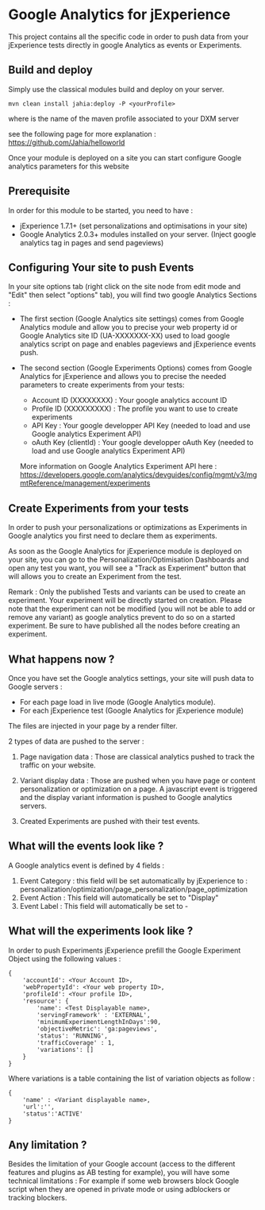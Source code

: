 Google Analytics for jExperience 
=

This project contains all the specific code in order to push data from your jExperience tests directly in google Analytics as events or Experiments.

Build and deploy
-

Simply use the classical modules build and deploy on your server.

```
mvn clean install jahia:deploy -P <yourProfile>
```

where <yourProfile> is the name of the maven profile associated to your DXM server

see the following page for more explanation : https://github.com/Jahia/helloworld

Once your module is deployed on a site you can start configure Google analytics parameters for this website

Prerequisite
-
In order for this module to be started, you need to have :
- jExperience 1.7.1+ (set personalizations and optimisations in your site)
- Google Analytics 2.0.3+ modules installed on your server. (Inject google analytics tag in pages and send pageviews)
 

Configuring Your site to push Events
-
In your site options tab (right click on the site node from edit mode and "Edit" then select "options" tab), you will find 
two google Analytics Sections : 

- The first section (Google Analytics site settings) comes from Google Analytics module and allow you to precise your web property id or 
  Google Analytics site ID (UA-XXXXXXX-XX) used to load google analytics script on page and enables pageviews 
  and jExperience events push.

- The second section (Google Experiments Options) comes from Google Analytics for jExperience and allows you to 
  precise the needed parameters to create experiments from your tests:
  - Account ID (XXXXXXXX) : Your google analytics account ID
  - Profile ID (XXXXXXXXX) : The profile you want to use to create experiments
  - API Key : Your google developper API Key (needed to load and use Google analytics Experiment API)
  - oAuth Key (clientId) : Your google developper oAuth Key (needed to load and use Google analytics Experiment API)
  
  More information on Google Analytics Experiment API here : https://developers.google.com/analytics/devguides/config/mgmt/v3/mgmtReference/management/experiments

Create Experiments from your tests
-
In order to push your personalizations or optimizations as Experiments in Google analytics you first need to declare them as experiments.

As soon as the Google Analytics for jExperience module is deployed on your site, you can go to the Personalization/Optimisation Dashboards
and open any test you want, you will see a "Track as Experiment" button that will allows you to create an Experiment from the test.

Remark : Only the published Tests and variants can be used to create an experiment. 
         Your experiment will be directly started on creation.
         Please note that the experiment can not be modified (you will not be able to add or remove any variant) 
         as google analytics prevent to do so on a started experiment.
         Be sure to have published all the nodes before creating an experiment.

What happens now ?
-

Once you have set the Google analytics settings, your site will push data to Google servers :
- For each page load in live mode (Google Analytics module).
- For each jExperience test (Google Analytics for jExperience module)

The files are injected in your page by a render filter.

2 types of data are pushed to the server : 

1) Page navigation data : Those are classical analytics pushed to track the traffic on your website.

2) Variant display data : Those are pushed when you have page or content personalization or optimization on a page.
   A javascript event is triggered and the display variant information is pushed to Google analytics servers.

3) Created Experiments are pushed with their test events.

What will the events look like ?
-

A Google analytics event is defined by 4 fields : 

1) Event Category : this field will be set automatically by jExperience to : personalization/optimization/page_personalization/page_optimization
2) Event Action : This field will automatically be set to "Display"
3) Event Label : This field will automatically be set to <Test Displayable Name>-<Variant Displayable Name>

What will the experiments look like ?
-
In order to push Experiments jExperience prefill the Google Experiment Object using the following values :
```
{
    'accountId': <Your Account ID>,
    'webPropertyId': <Your web property ID>,
    'profileId': <Your profile ID>,
    'resource': {
        'name': <Test Displayable name>,
        'servingFramework' : 'EXTERNAL',
        'minimumExperimentLengthInDays':90,
        'objectiveMetric': 'ga:pageviews',
        'status': 'RUNNING',
        'trafficCoverage' : 1,
        'variations': []
    }
}
```

Where variations is a table containing the list of variation objects as follow : 
```
{
    'name' : <Variant displayable name>,
    'url':'',
    'status':'ACTIVE'
}
```

Any limitation ? 
-
Besides the limitation of your Google account (access to the different features and plugins as AB testing for example), you will have some technical limitations : 
For example if some web browsers block Google script when they are opened in private mode or using adblockers or tracking blockers.
